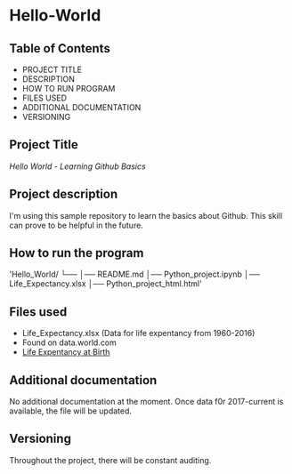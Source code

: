 # Hello-World
## Table of Contents
- PROJECT TITLE
- DESCRIPTION
- HOW TO RUN PROGRAM
- FILES USED
- ADDITIONAL DOCUMENTATION
- VERSIONING
## Project Title
*Hello World - Learning Github Basics*
## Project description
I'm using this sample repository to learn the basics about Github. This skill can prove to be helpful in the future.
## How to run the program
'Hello_World/
    └── │── README.md
        │── Python_project.ipynb
        │── Life_Expectancy.xlsx
        │── Python_project_html.html'
## Files used
- Life_Expectancy.xlsx (Data for life expentancy from 1960-2016)
- Found on data.world.com
- [Life Expentancy at Birth](https://data.world/makeovermonday/life-expectancy-at-birth-by-country)
## Additional documentation
No additional documentation at the moment. Once data f0r 2017-current is available, the file will be updated.
## Versioning
Throughout the project, there will be constant auditing.
